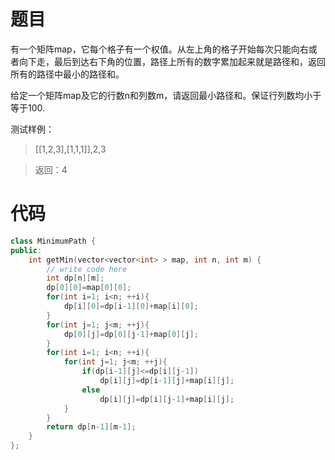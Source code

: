 # 题目
有一个矩阵map，它每个格子有一个权值。从左上角的格子开始每次只能向右或者向下走，最后到达右下角的位置，路径上所有的数字累加起来就是路径和，返回所有的路径中最小的路径和。

给定一个矩阵map及它的行数n和列数m，请返回最小路径和。保证行列数均小于等于100.

测试样例：
> [[1,2,3],[1,1,1]],2,3

> 返回：4

# 代码
```cpp
class MinimumPath {
public:
    int getMin(vector<vector<int> > map, int n, int m) {
        // write code here
        int dp[n][m];
        dp[0][0]=map[0][0];
        for(int i=1; i<n; ++i){
            dp[i][0]=dp[i-1][0]+map[i][0];
        }
        for(int j=1; j<m; ++j){
            dp[0][j]=dp[0][j-1]+map[0][j];
        }
        for(int i=1; i<n; ++i){
            for(int j=1; j<m; ++j){
                if(dp[i-1][j]<=dp[i][j-1])
                    dp[i][j]=dp[i-1][j]+map[i][j];
                else
                    dp[i][j]=dp[i][j-1]+map[i][j];
            }
        }
        return dp[n-1][m-1];
    }
};
```

